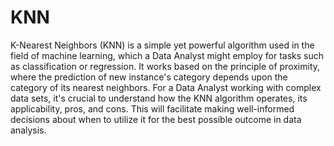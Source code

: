 # KNN 

K-Nearest Neighbors (KNN) is a simple yet powerful algorithm used in the field of machine learning, which a Data Analyst might employ for tasks such as classification or regression. It works based on the principle of proximity, where the prediction of new instance's category depends upon the category of its nearest neighbors. For a Data Analyst working with complex data sets, it's crucial to understand how the KNN algorithm operates, its applicability, pros, and cons. This will facilitate making well-informed decisions about when to utilize it for the best possible outcome in data analysis.